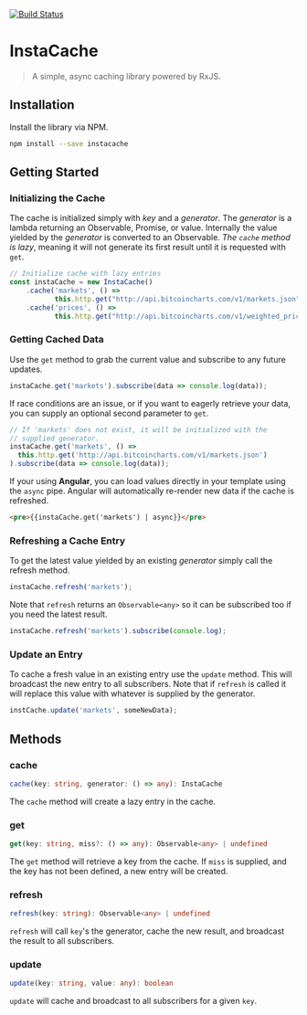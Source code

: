 [![Build Status](https://travis-ci.org/pearman/instacache.svg?branch=master)](https://travis-ci.org/pearman/instacache)

# InstaCache

> A simple, async caching library powered by RxJS.

## Installation

Install the library via NPM.

```bash
npm install --save instacache
```

## Getting Started
### Initializing the Cache 

The cache is initialized simply with *key* and a *generator*. The *generator* is a lambda returning an Observable, Promise, or value. Internally the value yielded by the *generator* is converted to an Observable. *The `cache` method is lazy*, meaning it will not generate its first result until it is requested with `get`.

```typescript
// Initialize cache with lazy entries
const instaCache = new InstaCache()
    .cache('markets', () =>
           this.http.get("http://api.bitcoincharts.com/v1/markets.json"))
    .cache('prices', () =>
           this.http.get("http://api.bitcoincharts.com/v1/weighted_prices.json"));
```

### Getting Cached Data

Use the `get` method to grab the current value and subscribe to any future updates.

```typescript
instaCache.get('markets').subscribe(data => console.log(data));
```

If race conditions are an issue, or if you want to eagerly retrieve your data, you can supply an optional second parameter to `get`.

```typescript
// If 'markets' does not exist, it will be initialized with the
// supplied generator.
instaCache.get('markets', () =>
  this.http.get('http://api.bitcoincharts.com/v1/markets.json')
).subscribe(data => console.log(data));
```

If your using **Angular**, you can load values directly in your template using the `async` pipe. Angular will automatically re-render new data if the cache is refreshed.

```html
<pre>{{instaCache.get('markets') | async}}</pre>
```

### Refreshing a Cache Entry

To get the latest value yielded by an existing *generator* simply call the refresh method.

```typescript
instaCache.refresh('markets');
```
Note that `refresh` returns an `Observable<any>` so it can be subscribed too if you need the latest result.

```typescript
instaCache.refresh('markets').subscribe(console.log);
```

### Update an Entry

To cache a fresh value in an existing entry use the `update` method. This will broadcast the new entry to all subscribers. Note that if `refresh` is called it will replace this value with whatever is supplied by the generator.

```typescript
instCache.update('markets', someNewData);
```

## Methods

### cache
```typescript
cache(key: string, generator: () => any): InstaCache
```
The `cache` method will create a lazy entry in the cache.

### get
```typescript
get(key: string, miss?: () => any): Observable<any> | undefined
```
The `get` method will retrieve a key from the cache. If `miss` is supplied, and the key has not been defined, a new entry will be created.

### refresh
```typescript
refresh(key: string): Observable<any> | undefined
```
`refresh` will call `key`'s the generator, cache the new result, and broadcast the result to all subscribers.

### update
```typescript
update(key: string, value: any): boolean
```
`update` will cache and broadcast to all subscribers for a given `key`.

